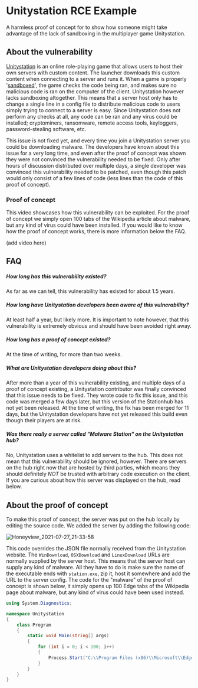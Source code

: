 # Unitystation RCE Example
A harmless proof of concept for to show how someone might take advantage of the lack of sandboxing in the multiplayer game Unitystation.

## About the vulnerability

[Unitystation](https://github.com/unitystation/unitystation) is an online role-playing game that allows users to host their own servers with custom content. The launcher downloads this custom content when connecting to a server and runs it. When a game is properly '[sandboxed](https://qkey.com/blogs/news/what-is-application-sandboxing)', the game checks the code being ran, and makes sure no malicious code is ran on the computer of the client. Unitystation however lacks sandboxing altogether. This means that a server host only has to change a single line in a config file to distribute malicious code to users simply trying to connect to a server is easy. Since Unitystation does not perform any checks at all, any code can be ran and any virus could be installed; cryptominers, ransomware, remote access tools, keyloggers, password-stealing software, etc. 

This issue is not fixed yet, and every time you join a Unitystation server you could be downloading malware. The developers have known about this issue for a very long time, and even after the proof of concept was shown they were not convinced the vulnerability needed to be fixed. Only after hours of discussion distributed over multiple days, a single developer was convinced this vulnerability needed to be patched, even though this patch would only consist of a few lines of code (less lines than the code of this proof of concept).

### Proof of concept

This video showcases how this vulnerability can be exploited. For the proof of concept we simply open 100 tabs of the Wikipedia article about malware, but any kind of virus could have been installed. If you would like to know how the proof of concept works, there is more information below the FAQ.

(add video here)

## FAQ

##### How long has this vulnerability existed?

As far as we can tell, this vulnerability has existed for about 1.5 years.

##### How long have Unitystation developers been aware of this vulnerability?

At least half a year, but likely more. It is important to note however, that this vulnerability is extremely obvious and should have been avoided right away.

##### How long has a proof of concept existed?

At the time of writing, for more than two weeks.

##### What are Unitystation developers doing about this?

After more than a year of this vulnerability existing, and multiple days of a proof of concept existing, a Unitystation contributor was finally convinced that this issue needs to be fixed. They wrote code to fix this issue, and this code was merged a few days later, but this version of the Stationhub has not yet been released. At the time of writing, the fix has been merged for 11 days, but the Unitystation developers have not yet released this build even though their players are at risk.

##### Was there really a server called "Malware Station" on the Unitystation hub?

No, Unitystation uses a whitelist to add servers to the hub. This does not mean that this vulnerability should be ignored, however. There are servers on the hub right now that are hosted by third parties, which means they should definitely *NOT* be trusted with arbitrary code execution on the client. If you are curious about how this server was displayed on the hub, read below.

## About the proof of concept

To make this proof of concept, the server was put on the hub locally by editing the source code. We added the server by adding the following code:

![Honeyview_2021-07-27_21-33-58](https://user-images.githubusercontent.com/49448379/127264256-6071b400-6cf0-4baa-b063-88991a4c7343.png)

This code overrides the JSON file normally received from the Unitystation website. The `WinDownload`, `OSXDownload` and `LinuxDownload` URLs are normally supplied by the server host. This means that the server host can supply any kind of malware. All they have to do is make sure the name of the executable ends with `station.exe`,  zip it, host it somewhere and add the URL to the server config. The code for the "malware" of the proof of concept is shown below, it simply opens up 100 Edge tabs of the Wikipedia page about malware, but any kind of virus could have been used instead.

```csharp
using System.Diagnostics;

namespace Unitystation
{
    class Program
    {
        static void Main(string[] args)
        {
            for (int i = 0; i < 100; i++)
            {
                Process.Start("C:\\Program Files (x86)\\Microsoft\\Edge\\Application\\msedge.exe", " https://en.wikipedia.org/wiki/Malware");
            }
        }
    }
}
```


